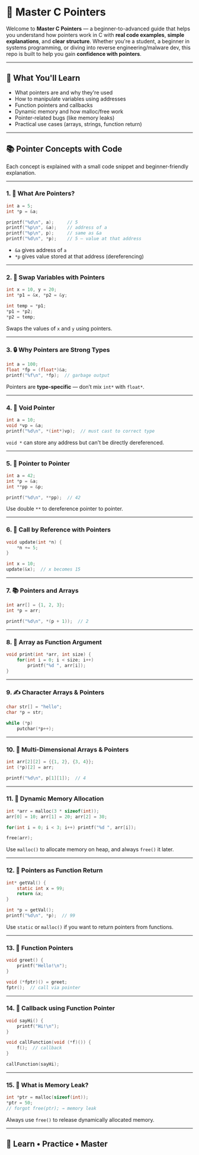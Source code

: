 # 🔗 Master C Pointers

Welcome to **Master C Pointers** — a beginner-to-advanced guide that helps you understand how pointers work in C with **real code examples**, **simple explanations**, and **clear structure**. Whether you're a student, a beginner in systems programming, or diving into reverse engineering/malware dev, this repo is built to help you gain **confidence with pointers**.

---

## 📘 What You'll Learn

- What pointers are and why they're used
- How to manipulate variables using addresses
- Function pointers and callbacks
- Dynamic memory and how malloc/free work
- Pointer-related bugs (like memory leaks)
- Practical use cases (arrays, strings, function return)

---

## 📚 Pointer Concepts with Code

Each concept is explained with a small code snippet and beginner-friendly explanation.

---

### 1. 🧠 What Are Pointers?

```c
int a = 5;
int *p = &a;

printf("%d\n", a);     // 5
printf("%p\n", &a);    // address of a
printf("%p\n", p);     // same as &a
printf("%d\n", *p);    // 5 — value at that address
```

- `&a` gives address of `a`
- `*p` gives value stored at that address (dereferencing)

---

### 2. 🧪 Swap Variables with Pointers

```c
int x = 10, y = 20;
int *p1 = &x, *p2 = &y;

int temp = *p1;
*p1 = *p2;
*p2 = temp;
```

Swaps the values of `x` and `y` using pointers.

---

### 3. 🔒 Why Pointers are Strong Types

```c
int a = 100;
float *fp = (float*)&a;
printf("%f\n", *fp);  // garbage output
```

Pointers are **type-specific** — don’t mix `int*` with `float*`.

---

### 4. 🧭 Void Pointer

```c
int a = 10;
void *vp = &a;
printf("%d\n", *(int*)vp);  // must cast to correct type
```

`void *` can store any address but can't be directly dereferenced.

---

### 5. 🧬 Pointer to Pointer

```c
int a = 42;
int *p = &a;
int **pp = &p;

printf("%d\n", **pp);  // 42
```

Use double `**` to dereference pointer to pointer.

---

### 6. 🔁 Call by Reference with Pointers

```c
void update(int *n) {
    *n += 5;
}

int x = 10;
update(&x);  // x becomes 15
```

---

### 7. 📚 Pointers and Arrays

```c
int arr[] = {1, 2, 3};
int *p = arr;

printf("%d\n", *(p + 1));  // 2
```

---

### 8. 📨 Array as Function Argument

```c
void print(int *arr, int size) {
    for(int i = 0; i < size; i++)
        printf("%d ", arr[i]);
}
```

---

### 9. ✍️ Character Arrays & Pointers

```c
char str[] = "hello";
char *p = str;

while (*p)
    putchar(*p++);
```

---

### 10. 🧱 Multi-Dimensional Arrays & Pointers

```c
int arr[2][2] = {{1, 2}, {3, 4}};
int (*p)[2] = arr;

printf("%d\n", p[1][1]);  // 4
```

---

### 11. 💾 Dynamic Memory Allocation

```c
int *arr = malloc(3 * sizeof(int));
arr[0] = 10; arr[1] = 20; arr[2] = 30;

for(int i = 0; i < 3; i++) printf("%d ", arr[i]);

free(arr);
```

Use `malloc()` to allocate memory on heap, and always `free()` it later.

---

### 12. 🔄 Pointers as Function Return

```c
int* getVal() {
    static int x = 99;
    return &x;
}

int *p = getVal();
printf("%d\n", *p);  // 99
```

Use `static` or `malloc()` if you want to return pointers from functions.

---

### 13. 🎯 Function Pointers

```c
void greet() {
    printf("Hello!\n");
}

void (*fptr)() = greet;
fptr();  // call via pointer
```

---

### 14. 🔁 Callback using Function Pointer

```c
void sayHi() {
    printf("Hi!\n");
}

void callFunction(void (*f)()) {
    f();  // callback
}

callFunction(sayHi);
```

---

### 15. 🧨 What is Memory Leak?

```c
int *ptr = malloc(sizeof(int));
*ptr = 50;
// forgot free(ptr); → memory leak
```

Always use `free()` to release dynamically allocated memory.

---


## 🧠 Learn • Practice • Master

